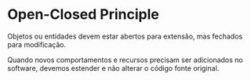<h1>Open-Closed Principle</h1>

<p>Objetos ou entidades devem estar abertos para extensão, mas fechados para modificação.</p>

<p>Quando novos comportamentos e recursos precisam ser adicionados no software, devemos estender e não alterar o código fonte original.</p>
